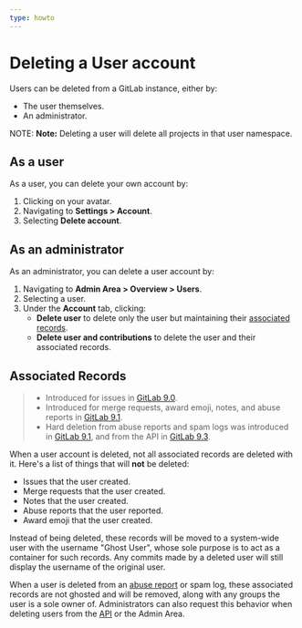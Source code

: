 ```yaml
---
type: howto
---
```


# Deleting a User account

Users can be deleted from a GitLab instance, either by:

- The user themselves.
- An administrator.

NOTE: **Note:**
Deleting a user will delete all projects in that user namespace.

## As a user

As a user, you can delete your own account by:

1. Clicking on your avatar.
1. Navigating to **Settings > Account**.
1. Selecting **Delete account**.

## As an administrator

As an administrator, you can delete a user account by:

1. Navigating to **Admin Area > Overview > Users**.
1. Selecting a user.
1. Under the **Account** tab, clicking:
   - **Delete user** to delete only the user but maintaining their
     [associated records](#associated-records).
   - **Delete user and contributions** to delete the user and
     their associated records.

## Associated Records

> - Introduced for issues in
>   [GitLab 9.0](https://gitlab.com/gitlab-org/gitlab-foss/merge_requests/7393).
> - Introduced for merge requests, award emoji, notes, and abuse reports in
>   [GitLab 9.1](https://gitlab.com/gitlab-org/gitlab-foss/merge_requests/10467).
> - Hard deletion from abuse reports and spam logs was introduced in
>   [GitLab 9.1](https://gitlab.com/gitlab-org/gitlab-foss/merge_requests/10273),
>   and from the API in
>   [GitLab 9.3](https://gitlab.com/gitlab-org/gitlab-foss/merge_requests/11853).

When a user account is deleted, not all associated records are deleted with it.
Here's a list of things that will **not** be deleted:

- Issues that the user created.
- Merge requests that the user created.
- Notes that the user created.
- Abuse reports that the user reported.
- Award emoji that the user created.

Instead of being deleted, these records will be moved to a system-wide
user with the username "Ghost User", whose sole purpose is to act as a container
for such records. Any commits made by a deleted user will still display the
username of the original user.

When a user is deleted from an [abuse report](../../admin_area/abuse_reports.md)
or spam log, these associated
records are not ghosted and will be removed, along with any groups the user
is a sole owner of. Administrators can also request this behavior when
deleting users from the [API](../../../api/users.md#user-deletion) or the
Admin Area.

<!-- ## Troubleshooting

Include any troubleshooting steps that you can foresee. If you know beforehand what issues
one might have when setting this up, or when something is changed, or on upgrading, it's
important to describe those, too. Think of things that may go wrong and include them here.
This is important to minimize requests for support, and to avoid doc comments with
questions that you know someone might ask.

Each scenario can be a third-level heading, e.g. `### Getting error message X`.
If you have none to add when creating a doc, leave this section in place
but commented out to help encourage others to add to it in the future. -->
